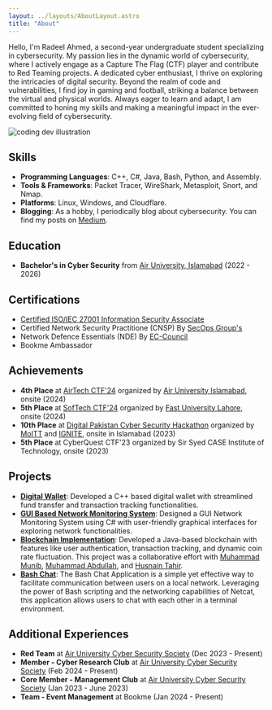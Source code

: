 ```yaml
---
layout: ../layouts/AboutLayout.astro
title: "About"
---
```


Hello, I'm Radeel Ahmed, a second-year undergraduate student specializing in cybersecurity. My passion lies in the dynamic world of cybersecurity, where I actively engage as a Capture The Flag (CTF) player and contribute to Red Teaming projects. A dedicated cyber enthusiast, I thrive on exploring the intricacies of digital security. Beyond the realm of code and vulnerabilities, I find joy in gaming and football, striking a balance between the virtual and physical worlds. Always eager to learn and adapt, I am committed to honing my skills and making a meaningful impact in the ever-evolving field of cybersecurity.

<div>
  <img src="/assets/dev.svg" class="sm:w-1/2 mx-auto" alt="coding dev illustration">
</div>

## Skills

- **Programming Languages**: C++, C#, Java, Bash, Python, and Assembly.
- **Tools & Frameworks**: Packet Tracer, WireShark, Metasploit, Snort, and Nmap.
- **Platforms**: Linux, Windows, and Cloudflare.
- **Blogging**: As a hobby, I periodically blog about cybersecurity. You can find my posts on [Medium](https://medium.com/@radeel-a20).

## Education

- **Bachelor's in Cyber Security** from [Air University, Islamabad](https://au.edu.pk/) (2022 - 2026)

## Certifications

- [Certified ISO/IEC 27001 Information Security Associate](https://www.skillfront.com/Badges/96244120273692)
- Certified Network Security Practitione (CNSP) By [SecOps Group's](https://candidate.speedexam.net/certificate.aspx?SSTATE=am4131EniU8ntjp4bO5mXc0VJG8tlbjIaEkTf3LQglimE6Y5o+7HTh2P9c81o3MJXqHe5G6NaDS+t4eBBT4f7hfIciZDaDe9YkJ4vRIxPf0=)
- Network Defence Essentials (NDE) By [EC-Council](https://codered.eccouncil.org/certificate/a533edb5-3d01-4a8c-898e-b9ef6c0da2d6?logged=true)
- Bookme Ambassador
  
## Achievements

- **4th Place** at [AirTech CTF'24](https://auair.tech/) organized by [Air University Islamabad](https://www.au.edu.pk/), onsite (2024)
- **5th Place** at [SofTech CTF'24](https://softecnu.org/) organized by [Fast University Lahore](https://lhr.nu.edu.pk/), onsite (2024)
- **10th Place** at [Digital Pakistan Cyber Security Hackathon](https://cyberhackathon.pk/) organized by [MoITT](https://moitt.gov.pk/) and [IGNITE](https://ignite.org.pk/), onsite in Islamabad (2023)
- **5th Place** at CyberQuest CTF'23 organized by Sir Syed CASE Institute of Technology, onsite (2023)

## Projects

- [**Digital Wallet**](https://github.com/iabdullah215/Programming-Fundamentals): Developed a C++ based digital wallet with streamlined fund transfer and transaction tracking functionalities.
- [**GUI Based Network Monitoring System**](https://github.com/iabdullah215/OOP2): Designed a GUI Network Monitoring System using C# with user-friendly graphical interfaces for exploring network functionalities.
- [**Blockchain Implementation**](https://github.com/RadeelAhmad/BlockChain): Developed a Java-based blockchain with features like user authentication, transaction tracking, and dynamic coin rate fluctuation. This project was a collaborative effort with [Muhammad Munib](https://www.linkedin.com/in/muhammad-munib-nawaz-7b8129292/), [Muhammad Abdullah](https://www.linkedin.com/in/muhammad-abdullah-691a1026a/), and [Husnain Tahir](https://www.linkedin.com/in/husnain-tahir-551921225/).
- [**Bash Chat**](https://github.com/iabdullah215/CS225-L/tree/main/Project): The Bash Chat Application is a simple yet effective way to facilitate communication between users on a local network. Leveraging the power of Bash scripting and the networking capabilities of Netcat, this application allows users to chat with each other in a terminal environment.

## Additional Experiences

- **Red Team** at [Air University Cyber Security Society](https://aucss-beta.vercel.app/) (Dec 2023 - Present)
- **Member - Cyber Research Club** at [Air University Cyber Security Society](https://aucss-beta.vercel.app/) (Feb 2024 - Present)
- **Core Member - Management Club** at [Air University Cyber Security Society](https://aucss-beta.vercel.app/) (Jan 2023 - June 2023)
- **Team - Event Management** at Bookme (Jan 2024 - Present)
